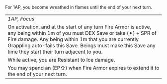 For 1AP, you become wreathed in flames until the end of your next turn.

|                                                                                                                                                                                                                                                                                                    |
| -------------------------------------------------------------------------------------------------------------------------------------------------------------------------------------------------------------------------------------------------------------------------------------------------- |
| *1AP, Focus*                                                                                                                                                                                                                                                                                       |
| On activation, and at the start of any turn Fire Armor is active, any being within 1m of you must DEX Save or take (✦) + SPR of Fire damage. Any being within 1m that you are currently Grappling auto-fails this Save. Beings must make this Save any time they start their turn adjacent to you. |
| While active, you are Resistant to Ice damage.                                                                                                                                                                                                                                                     |
| You may spend an (EP⇧) when Fire Armor expires to extend it to the end of your next turn.                                                                                                                                                                                                          |

